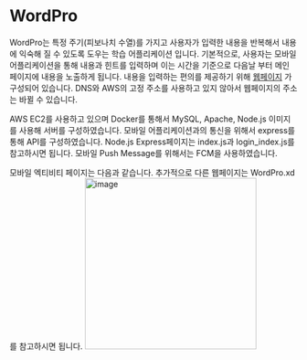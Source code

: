 # WordPro

WordPro는 특정 주기(피보나치 수열)를 가지고 사용자가 입력한 내용을 반복해서 내용에 익숙해 질 수 있도록 도우는 학습 어플리케이션 입니다.
기본적으로, 사용자는 모바일 어플리케이션을 통해 내용과 힌트를 입력하며 이는 시간을 기준으로 다음날 부터 메인 페이지에 내용을 노출하게 됩니다.
내용을 입력하는 편의를 제공하기 위해 [웹페이지](http://54.180.94.51/) 가 구성되어 있습니다. DNS와 AWS의 고정 주소를 사용하고 있지 않아서 웹페이지의 주소는 바뀔 수 있습니다.

AWS EC2를 사용하고 있으며 Docker를 통해서 MySQL, Apache, Node.js 이미지를 사용해 서버를 구성하였습니다.
모바일 어플리케이션과의 통신을 위해서 express를 통해 API를 구성하였습니다. Node.js Express페이지는 index.js과 login_index.js를 참고하시면 됩니다.
모바일 Push Message를 위해서는 FCM을 사용하였습니다.

모바일 엑티비티 페이지는 다음과 같습니다. 추가적으로 다른 웹페이지는 WordPro.xd를 참고하시면 됩니다.
<img width="300" alt="image" src="https://github.com/treeralph/WordPro/assets/50291395/1ce46cf5-db39-4937-87e0-ba3cd33021c2">

